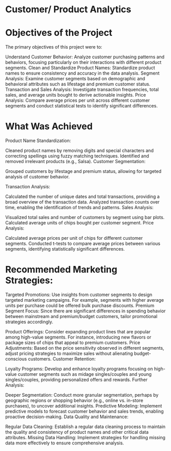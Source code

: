 # Customer/ Product Analytics
# Objectives of the Project
The primary objectives of this project were to:

Understand Customer Behavior: Analyze customer purchasing patterns and behaviors, focusing particularly on their interactions with different product segments.
Clean and Standardize Product Names: Standardize product names to ensure consistency and accuracy in the data analysis.
Segment Analysis: Examine customer segments based on demographic and behavioral attributes such as lifestage and premium customer status.
Transaction and Sales Analysis: Investigate transaction frequencies, total sales, and average units bought to derive actionable insights.
Price Analysis: Compare average prices per unit across different customer segments and conduct statistical tests to identify significant differences.

# What Was Achieved
Product Name Standardization:

Cleaned product names by removing digits and special characters and correcting spellings using fuzzy matching techniques.
Identified and removed irrelevant products (e.g., Salsa).
Customer Segmentation:

Grouped customers by lifestage and premium status, allowing for targeted analysis of customer behavior.

Transaction Analysis:

Calculated the number of unique dates and total transactions, providing a broad overview of the transaction data.
Analyzed transaction counts over time, enabling the identification of trends and patterns.
Sales Analysis:

Visualized total sales and number of customers by segment using bar plots.
Calculated average units of chips bought per customer segment.
Price Analysis:

Calculated average prices per unit of chips for different customer segments.
Conducted t-tests to compare average prices between various segments, identifying statistically significant differences.

# Recommended Marketing Strategies:

Targeted Promotions: Use insights from customer segments to design targeted marketing campaigns. For example, segments with higher average units per purchase could be offered bulk purchase discounts.
Premium Segment Focus: Since there are significant differences in spending behavior between mainstream and premium/budget customers, tailor promotional strategies accordingly.

Product Offerings: Consider expanding product lines that are popular among high-value segments. For instance, introducing new flavors or package sizes of chips that appeal to premium customers.
Price Adjustments: Based on the price sensitivity observed in different segments, adjust pricing strategies to maximize sales without alienating budget-conscious customers.
Customer Retention:

Loyalty Programs: Develop and enhance loyalty programs focusing on high-value customer segments such as midage singles/couples and young singles/couples, providing personalized offers and rewards.
Further Analysis:

Deeper Segmentation: Conduct more granular segmentation, perhaps by geographic regions or shopping behavior (e.g., online vs. in-store purchases), to uncover additional insights.
Predictive Modeling: Implement predictive models to forecast customer behavior and sales trends, enabling proactive decision-making.
Data Quality and Maintenance:

Regular Data Cleaning: Establish a regular data cleaning process to maintain the quality and consistency of product names and other critical data attributes.
Missing Data Handling: Implement strategies for handling missing data more effectively to ensure comprehensive analysis.
